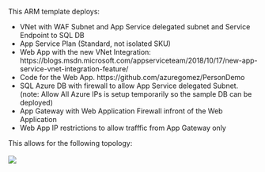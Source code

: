 This ARM template deploys:
<ul>
<li>VNet with WAF Subnet and App Service delegated subnet and Service Endpoint to SQL DB
<li>App Service Plan (Standard, not isolated SKU)
<li>Web App with the new VNet Integration: https://blogs.msdn.microsoft.com/appserviceteam/2018/10/17/new-app-service-vnet-integration-feature/
<li>Code for the Web App. https://github.com/azuregomez/PersonDemo
<li>SQL Azure DB with firewall to allow App Service delegated Subnet.  (note: Allow All Azure IPs is setup temporarily so the sample DB can be deployed)
<li>App Gateway with Web Application Firewall infront of the Web Application
<li>Web App IP restrictions to allow trafffic from App Gateway only
</ul>
This allows for the following topology:
<br/><br/>
<img src="https://storagegomez.blob.core.windows.net/public/images/vnetint.jpg">
